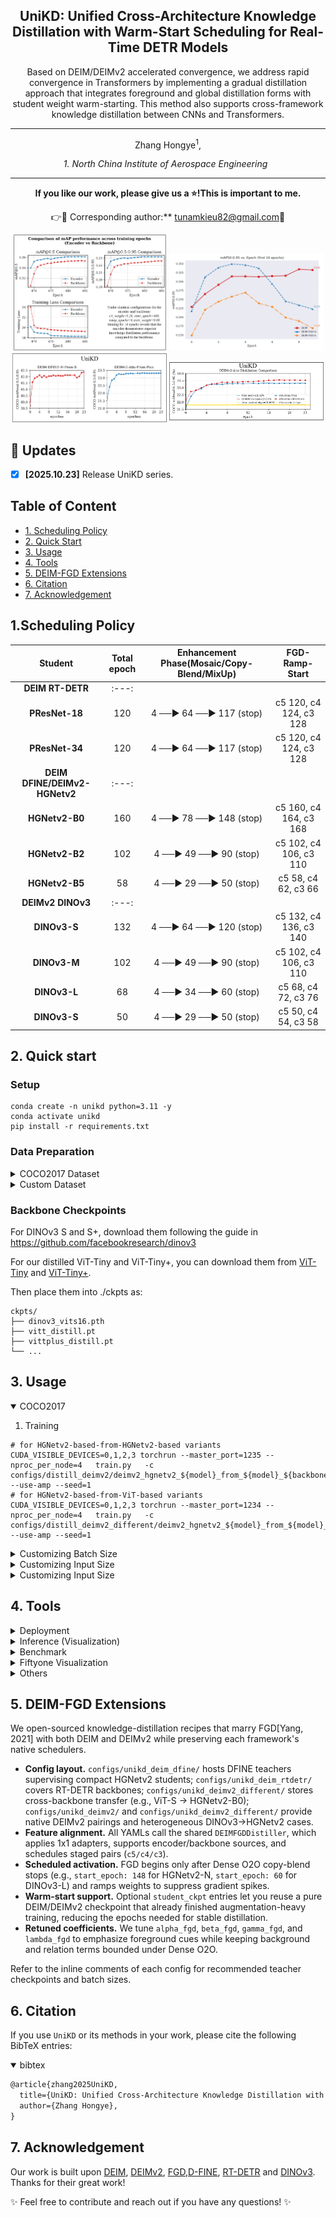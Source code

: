 <h2 align="center">
  UniKD: Unified Cross-Architecture Knowledge Distillation with Warm-Start Scheduling for Real-Time DETR Models
</h2>

<p align="center">
    Based on DEIM/DEIMv2 accelerated convergence, we address rapid convergence in Transformers by implementing a gradual distillation approach that integrates foreground and global distillation forms with student weight warm-starting. This method also supports cross-framework knowledge distillation between CNNs and Transformers.
</p>

---

<div align="center">
  Zhang Hongye<sup>1</sup>,
</div>

<p align="center">
<i>
1. North China Institute of Aerospace Engineering &nbsp;
</i>
</p>
  
---
<p align="center">
<strong>If you like our work, please give us a ⭐!This is important to me.</strong>
</p>

<p align="center">
  👉📧 Corresponding author:** <a href="mailto:tunamkieu82@gmail.com">tunamkieu82@gmail.com</a>📃
</p>

<p align="center">
  <img src="./figures/encoder_vs_backbone.png" alt="Image 1" width="49%">
  <img src="./figures/DEIM-FGD-conflict.png" alt="Image 2" width="49%">
  <img src="./figures/Atto-Pico_vs_Atto-Dinov3-S.png" alt="Image 3" width="49%">
  <img src="./figures/Atto-S_vs_Atto-Pico.png" alt="Image 4" width="49%">

</p>

</details>

## 🚀 Updates
- [x] **\[2025.10.23\]** Release UniKD series.

## Table of Content
* [1. Scheduling Policy](#1-Scheduling-Policy)
* [2. Quick Start](#2-quick-start)
* [3. Usage](#3-usage)
* [4. Tools](#4-tools)
* [5. DEIM-FGD Extensions](#5-deim-fgd-extensions)
* [6. Citation](#6-citation)
* [7. Acknowledgement](#7-acknowledgement)
  
  
## 1.Scheduling Policy
| Student | Total epoch | Enhancement Phase(Mosaic/Copy-Blend/MixUp) | FGD-Ramp-Start 
| :---: | :---: | :---: | :---: 
**DEIM RT-DETR** | :---: |
**PResNet-18** | 120 | 4 ──▶ 64 ──▶ 117 (stop) | c5 120, c4 124, c3 128
**PResNet-34** | 120 | 4 ──▶ 64 ──▶ 117 (stop) | c5 120, c4 124, c3 128
**DEIM DFINE/DEIMv2-HGNetv2** | :---: |
**HGNetv2-B0** | 160 | 4 ──▶ 78 ──▶ 148 (stop) | c5 160, c4 164, c3 168
**HGNetv2-B2** | 102 | 4 ──▶ 49 ──▶ 90 (stop) | c5 102,  c4 106,  c3 110
**HGNetv2-B5** |58	| 4 ──▶ 29 ──▶ 50 (stop) | c5 58,  c4 62,  c3 66
**DEIMv2 DINOv3** | :---: |
**DINOv3-S** | 132	| 4 ──▶ 64 ──▶ 120 (stop) | c5 132, c4 136, c3 140
**DINOv3-M** | 102	| 4 ──▶ 49 ──▶ 90 (stop) | c5 102,  c4 106,  c3 110
**DINOv3-L** | 68 | 4 ──▶ 34 ──▶ 60 (stop) | c5 68,  c4 72,  c3 76
**DINOv3-S** | 50 | 4 ──▶ 29 ──▶ 50 (stop) | c5 50,  c4 54,  c3 58


## 2. Quick start

### Setup

```shell
conda create -n unikd python=3.11 -y
conda activate unikd
pip install -r requirements.txt
```


### Data Preparation

<details>
<summary> COCO2017 Dataset </summary>

1. Download COCO2017 from [OpenDataLab](https://opendatalab.com/OpenDataLab/COCO_2017) or [COCO](https://cocodataset.org/#download).
1. Modify paths in [coco_detection.yml](./configs/dataset/coco_detection.yml)

    ```yaml
    train_dataloader:
        img_folder: /data/COCO2017/train2017/
        ann_file: /data/COCO2017/annotations/instances_train2017.json
    val_dataloader:
        img_folder: /data/COCO2017/val2017/
        ann_file: /data/COCO2017/annotations/instances_val2017.json
    ```

</details>

<details>
<summary>Custom Dataset</summary>

To train on your custom dataset, you need to organize it in the COCO format. Follow the steps below to prepare your dataset:

1. **Set `remap_mscoco_category` to `False`:**

    This prevents the automatic remapping of category IDs to match the MSCOCO categories.

    ```yaml
    remap_mscoco_category: False
    ```

2. **Organize Images:**

    Structure your dataset directories as follows:

    ```shell
    dataset/
    ├── images/
    │   ├── train/
    │   │   ├── image1.jpg
    │   │   ├── image2.jpg
    │   │   └── ...
    │   ├── val/
    │   │   ├── image1.jpg
    │   │   ├── image2.jpg
    │   │   └── ...
    └── annotations/
        ├── instances_train.json
        ├── instances_val.json
        └── ...
    ```

    - **`images/train/`**: Contains all training images.
    - **`images/val/`**: Contains all validation images.
    - **`annotations/`**: Contains COCO-formatted annotation files.

3. **Convert Annotations to COCO Format:**

    If your annotations are not already in COCO format, you'll need to convert them. 
    You can use the following Python script as a reference or utilize existing tools:

    ```python
    import json

    def convert_to_coco(input_annotations, output_annotations):
        # Implement conversion logic here
        pass

    if __name__ == "__main__":
        convert_to_coco('path/to/your_annotations.json', 'dataset/annotations/instances_train.json')
    ```

4. **Update Configuration Files:**

    Modify your [custom_detection.yml](./configs/dataset/custom_detection.yml).

    ```yaml
    task: detection

    evaluator:
      type: CocoEvaluator
      iou_types: ['bbox', ]

    num_classes: 123 # your dataset classes
    remap_mscoco_category: False

    train_dataloader:
      type: DataLoader
      dataset:
        type: CocoDetection
        img_folder: /data/yourdataset/train
        ann_file: /data/yourdataset/train/train.json
        return_masks: False
        transforms:
          type: Compose
          ops: ~
      shuffle: True
      num_workers: 8
      drop_last: True
      collate_fn:
        type: BatchImageCollateFunction

    val_dataloader:
      type: DataLoader
      dataset:
        type: CocoDetection
        img_folder: /data/yourdataset/val
        ann_file: /data/yourdataset/val/ann.json
        return_masks: False
        transforms:
          type: Compose
          ops: ~
      shuffle: False
      num_workers: 8
      drop_last: False
      collate_fn:
        type: BatchImageCollateFunction
    ```

</details>

### Backbone Checkpoints

For DINOv3 S and S+, download them following the guide in https://github.com/facebookresearch/dinov3

For our distilled ViT-Tiny and ViT-Tiny+, you can download them from [ViT-Tiny](https://drive.google.com/file/d/1YMTq_woOLjAcZnHSYNTsNg7f0ahj5LPs/view?usp=sharing) and [ViT-Tiny+](https://drive.google.com/file/d/1COHfjzq5KfnEaXTluVGEOMdhpuVcG6Jt/view?usp=sharing).

Then place them into ./ckpts as:

```shell
ckpts/
├── dinov3_vits16.pth
├── vitt_distill.pt
├── vittplus_distill.pt
└── ...
```


## 3. Usage
<details open>
<summary> COCO2017 </summary>

1. Training
```shell
# for HGNetv2-based-from-HGNetv2-based variants
CUDA_VISIBLE_DEVICES=0,1,2,3 torchrun --master_port=1235 --nproc_per_node=4   train.py   -c configs/distill_deimv2/deimv2_hgnetv2_${model}_from_${model}_${backbone/encoder}_distill.yml   --use-amp --seed=1
# for HGNetv2-based-from-ViT-based variants
CUDA_VISIBLE_DEVICES=0,1,2,3 torchrun --master_port=1234 --nproc_per_node=4   train.py   -c configs/distill_deimv2_different/deimv2_hgnetv2_${model}_from_${model}_${backbone/encoder}_distill.yml   --use-amp --seed=1
```

<details>
<summary> Customizing Batch Size </summary>

For example, If you want to perform cross-framework training and adjust distillation parameters while using backbone or encoder, here are the instructions:

1. **Modify your [deimv2_hgnetv2_atto_from_dinov3_s_encoder_distill.yml](./configs/unikd_deimv2_different/deimv2_hgnetv2_atto_from_dinov3_s_encoder_distill.yml)**. Here are the key parameters for distillation that need to be adjusted based on the model:

    ```yaml
    DEIMCriterion:
    distill_cfg:
        - name: c4
        weight: 1.25
        start_epoch: 500
        ramp_epochs: 2
        start_weight: 0.35
        loss:
        type: FGDFeatureLoss
            student_channels: 64
            teacher_channels: 192
            temp: 0.9
            alpha_fgd: 0.00028
            beta_fgd: 0.00005
            gamma_fgd: 0.00016
            lambda_fgd: 0.000001

    ```
2.**Modify your [deimv2_hgnetv2_atto_from_dinov3_s_encoder_distill.yml](./configs/unikd_deimv2_different/deimv2_hgnetv2_atto_from_dinov3_s_encoder_distill.yml)**If you wish to adjust the backbone or encoder using other modules, follow the steps below:

    ```yaml
    feature_pairs:
        - name: c4
        student_index: 0
        teacher_index: 1
        meta:
            source: encoder
            start_epoch: 502
    eacher_ckpt: ./best/deimv2_dinov3_s_coco.pth
    ```
</details>  

<details>
<summary> Customizing Input Size </summary>

For example, if you want to double the total batch size when training D-FINE-L on COCO2017, here are the steps you should follow:

1. **Modify your [dataloader.yml](./configs/base/dataloader.yml)** to increase the `total_batch_size`:

    ```yaml
    train_dataloader:
        total_batch_size: 64  # Previously it was 32, now doubled
    ```

2. **Modify your [deim_hgnetv2_l_coco.yml](./configs/deim_dfine/deim_hgnetv2_l_coco.yml)**. Here’s how the key parameters should be adjusted:

    ```yaml
    optimizer:
    type: AdamW
    params:
        -
        params: '^(?=.*backbone)(?!.*norm|bn).*$'
        lr: 0.000025  # doubled, linear scaling law
        -
        params: '^(?=.*(?:encoder|decoder))(?=.*(?:norm|bn)).*$'
        weight_decay: 0.

    lr: 0.0005  # doubled, linear scaling law
    betas: [0.9, 0.999]
    weight_decay: 0.0001  # need a grid search

    ema:  # added EMA settings
        decay: 0.9998  # adjusted by 1 - (1 - decay) * 2
        warmups: 500  # halved

    lr_warmup_scheduler:
        warmup_duration: 250  # halved
    ```

</details>


<details>
<summary> Customizing Input Size </summary>

If you'd like to train **DEIM** on COCO2017 with an input size of 320x320, follow these steps:

1. **Modify your [dataloader.yml](./configs/base/dataloader.yml)**:

    ```yaml

    train_dataloader:
    dataset:
        transforms:
            ops:
                - {type: Resize, size: [320, 320], }
    collate_fn:
        base_size: 320
    dataset:
        transforms:
            ops:
                - {type: Resize, size: [320, 320], }
    ```

2. **Modify your [dfine_hgnetv2.yml](./configs/base/dfine_hgnetv2.yml)**:

    ```yaml
    eval_spatial_size: [320, 320]
    ```

</details>

## 4. Tools
<details>
<summary> Deployment </summary>

<!-- <summary>4. Export onnx </summary> -->
1. Setup
```shell
pip install onnx onnxsim
```

2. Export onnx
```shell
python tools/deployment/export_onnx.py --check -c configs/unikd_deimv2/deimv2_${model}_encoder_distill.yml -r model.pth
```

3. Export [tensorrt](https://docs.nvidia.com/deeplearning/tensorrt/install-guide/index.html)
```shell
trtexec --onnx="model.onnx" --saveEngine="model.engine" --fp16
```

</details>

<details>
<summary> Inference (Visualization) </summary>


1. Setup
```shell
pip install -r tools/inference/requirements.txt
```


<!-- <summary>5. Inference </summary> -->
2. Inference (onnxruntime / tensorrt / torch)

Inference on images and videos is now supported.
```shell
python tools/inference/onnx_inf.py --onnx model.onnx --input image.jpg  # video.mp4
python tools/inference/trt_inf.py --trt model.engine --input image.jpg
python tools/inference/torch_inf.py -c configs/unikd_deimv2/deimv2_${model}_encoder_distill.yml -r model.pth --input image.jpg --device cuda:0
```
</details>

<details>
<summary> Benchmark </summary>

1. Setup
```shell
pip install -r tools/benchmark/requirements.txt
```

<!-- <summary>6. Benchmark </summary> -->
2. Model FLOPs, MACs, and Params
```shell
python tools/benchmark/get_info.py -c configs/unikd_deimv2/deimv2_${model}_encoder_distill.yml
```

2. TensorRT Latency
```shell
python tools/benchmark/trt_benchmark.py --COCO_dir path/to/COCO2017 --engine_dir model.engine
```
</details>

<details>
<summary> Fiftyone Visualization  </summary>

1. Setup
```shell
pip install fiftyone
```
4. Voxel51 Fiftyone Visualization ([fiftyone](https://github.com/voxel51/fiftyone))
```shell
python tools/visualization/fiftyone_vis.py -c configs/unikd_deimv2/deimv2_${model}_encoder_distill.yml -r model.pth
```
</details>

<details>
<summary> Others </summary>

1. Auto Resume Training
```shell
bash reference/safe_training.sh
```

</details>


## 5. DEIM-FGD Extensions
We open-sourced knowledge-distillation recipes that marry FGD[Yang, 2021] with both DEIM and DEIMv2 while preserving each framework's native schedulers.

- **Config layout.** `configs/unikd_deim_dfine/` hosts DFINE teachers supervising compact HGNetv2 students; `configs/unikd_deim_rtdetr/` covers RT-DETR backbones; `configs/unikd_deimv2_different/` stores cross-backbone transfer (e.g., ViT-S -> HGNetv2-B0); `configs/unikd_deimv2/` and `configs/unikd_deimv2_different/` provide native DEIMv2 pairings and heterogeneous DINOv3->HGNetv2 cases.
- **Feature alignment.** All YAMLs call the shared `DEIMFGDDistiller`, which applies 1x1 adapters, supports encoder/backbone sources, and schedules staged pairs (`c5/c4/c3`).
- **Scheduled activation.** FGD begins only after Dense O2O copy-blend stops (e.g., `start_epoch: 148` for HGNetv2-N, `start_epoch: 60` for DINOv3-L) and ramps weights to suppress gradient spikes.
- **Warm-start support.** Optional `student_ckpt` entries let you reuse a pure DEIM/DEIMv2 checkpoint that already finished augmentation-heavy training, reducing the epochs needed for stable distillation.
- **Retuned coefficients.** We tune `alpha_fgd`, `beta_fgd`, `gamma_fgd`, and `lambda_fgd` to emphasize foreground cues while keeping background and relation terms bounded under Dense O2O.

Refer to the inline comments of each config for recommended teacher checkpoints and batch sizes.

## 6. Citation
If you use `UniKD` or its methods in your work, please cite the following BibTeX entries:
<details open>
<summary> bibtex </summary>

```latex
@article{zhang2025UniKD,
  title={UniKD: Unified Cross-Architecture Knowledge Distillation with Warm-Start Scheduling for Real-Time DETR Models},
  author={Zhang Hongye},
}

```
</details>

## 7. Acknowledgement
Our work is built upon [DEIM](https://github.com/Intellindust-AI-Lab/DEIM), [DEIMv2](https://github.com/Intellindust-AI-Lab/DEIMv2), [FGD](https://github.com/yzd-v/FGD),[D-FINE](https://github.com/Peterande/D-FINE), [RT-DETR](https://github.com/lyuwenyu/RT-DETR) and [DINOv3](https://github.com/facebookresearch/dinov3). Thanks for their great work!

✨ Feel free to contribute and reach out if you have any questions! ✨